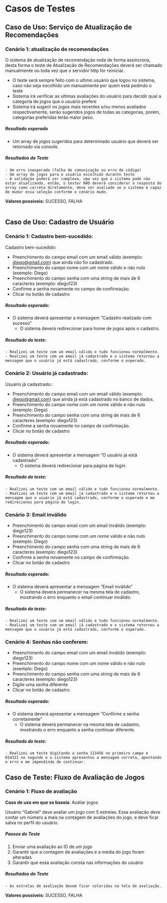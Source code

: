 # Casos de Testes

## Caso de Uso: Serviço de Atualização de Recomendações
### Cenário 1: atualização de recomendações
O sistema de atualização de recomendação roda de forma assíncrona, desta forma o teste de Atualização de Recomendações deverá ser chamado manualmente ou toda vez que o servidor http for reiniciar.

- O teste será sempre feito com o ultimo usuário que logou no sistema, caso não seja escolhido um manualmente por quem está pedindo o teste
- Sistema irá verificar as ultimas avaliações do usuário para decidir qual a categoria de jogos que o usuário prefere
- Sistema irá sugerir os jogos mais recentes e/ou menos avaliados respectivamente, serão sugeridos jogos de todas as categorias, porém, categorias preferidas terão maior peso.

##### Resultado esperado

- Um array de jogos sugeridos para determinado usuário que deverá ser retornado via console.

##### Resultados do Teste

	- Um erro inexperado (falha de comunicação ou erro de código)
	- Um array de jogos para o usuário escolhido durante teste
	- A validação poderá ser complexa, uma vez que o sistema pode não estar atualizando, então, o tester NÃO deverá considerar a resposta do array como correta diretamente, deve ser avaliado se o sistema é capaz de mudar essa seleção conforme o cenário mude.

**Valores possíveis:** SUCESSO, FALHA
<br>
<br>

## Caso de Uso: Cadastro de Usuário
### Cenário 1: Cadastro bem-sucedido:

Cadastro bem-sucedido:

- Preenchimento do campo email com um email válido (exemplo: diego@gmail.com) que ainda não foi cadastrado.
- Preenchimento do campo nome com um nome válido e não nulo (exemplo: Diego)
- Preenchimento do campo senha com uma string de mais de 6 caracteres (exemplo: diego123)
- Confirme a senha novamente no campo de confirmação.
- Clicar no botão de cadastro


##### Resultado esperado: 
  - O sistema deverá apresentar a mensagem “Cadastro realizado com sucesso”
	- O sistema deverá redirecionar para home de jogos após o cadastro.


##### Resultado do teste:
	- Realizei um teste com um email válido e tudo funcionou normalmente.
	- Realizei um teste com um email já cadastrado e o sistema retornou a mensagem que o usuário já está cadastrado, conforme o esperado.


### Cenário 2: Usuário já cadastrado:

Usuário já cadastrado::

- Preenchimento do campo email com um email válido (exemplo: diego@gmail.com) que ainda já está cadastrado no banco de dados.
- Preenchimento do campo nome com um nome válido e não nulo (exemplo: Diego)
- Preenchimento do campo senha com uma string de mais de 6 caracteres (exemplo: diego123)
- Confirme a senha novamente no campo de confirmação.
- Clicar no botão de cadastro


##### Resultado esperado: 
  - O sistema deverá apresentar a mensagem “O usuário já está cadastrado”
	- O sistema deverá redirecionar para página de login.


##### Resultado do teste:
	- Realizei um teste com um email válido e tudo funcionou normalmente.
	- Realizei um teste com um email já cadastrado e o sistema retornou a mensagem que o usuário já está cadastrado, conforme o esperado e me redirecionou para página de login.
  
  
### Cenário 3: Email inválido

- Preenchimento do campo email com um email inválido (exemplo: diego123)
- Preenchimento do campo nome com um nome válido e não nulo (exemplo: Diego)
- Preenchimento do campo senha com uma string de mais de 6 caracteres (exemplo: diego123)
- Confirme a senha novamente no campo de confirmação.
- Clicar no botão de cadastro


##### Resultado esperado: 
  - O sistema deverá apresentar a mensagem “Email inválido”
	- O sistema deverá permanecer na mesma tela de cadastro, mostrando o erro enquanto o email continuar inválido.


##### Resultado do teste:
	- Realizei um teste com um email válido e tudo funcionou normalmente.
	- Realizei um teste com um email já cadastrado e o sistema retornou a mensagem que o usuário já está cadastrado, conforme o esperado.
  
  
### Cenário 4: Senhas não conferem:


- Preenchimento do campo email com um email inválido (exemplo: diego123)
- Preenchimento do campo nome com um nome válido e não nulo (exemplo: Diego)
- Preenchimento do campo senha com uma string de mais de 6 caracteres (exemplo: diego123)
- Digite uma senha diferente
- Clicar no botão de cadastro


##### Resultado esperado: 
  - O sistema deverá apresentar a mensagem “Confirme a senha corretamente”
	- O sistema deverá permanecer na mesma tela de cadastro, mostrando o erro enquanto a senha continuar diferente.


##### Resultado do teste:
	- Realizei um teste digitando a senha 123456 no primeiro campo e 654321 no segundo e o sistema apresentou a mensagem correta, apontando o erro e me impendindo de continuar.
  


## Caso de Teste: Fluxo de Avaliação de Jogos
### Cenário 1: Fluxo de avaliação

**Caso de uso em que se baseia**: Avaliar jogos

Usuário “Gabriel” deve avaliar um jogo com 5 estrelas. Essa avaliação deve contar um número a mais na contagem de avaliações do jogo, e deve ficar salva no perfil do usuário.

##### Passos do Teste
1. Enviar uma avaliação ao ID de um jogo
2. Garantir que a contagem de avaliações e a média do jogo foram alteradas
3. Garantir que essa avaliação consta nas informações do usuário

##### Resultados do Teste
	- As estrelas de avaliação devem ficar coloridas na tela de avaliação.

**Valores possíveis:** SUCESSO, FALHA

